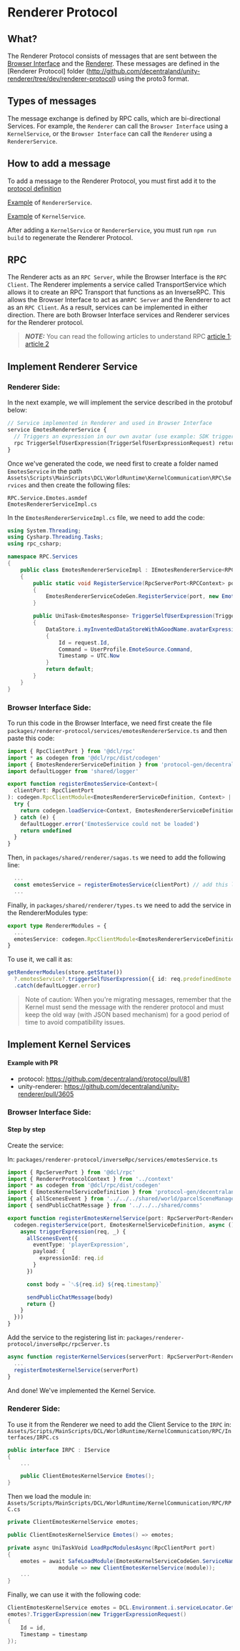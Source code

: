 # Renderer Protocol

## What?

The Renderer Protocol consists of messages that are sent between the [Browser Interface](http://github.com/decentraland/unity-renderer/tree/dev/browser-interface) and the [Renderer](http://github.com/decentraland/unity-renderer/tree/dev/unity-renderer). These messages are defined in the [Renderer Protocol] folder (http://github.com/decentraland/unity-renderer/tree/dev/renderer-protocol) using the proto3 format.

## Types of messages

The message exchange is defined by RPC calls, which are bi-directional Services. For example, the `Renderer` can call the `Browser Interface` using a `KernelService`, or the `Browser Interface` can call the `Renderer` using a `RendererService`.

## How to add a message

To add a message to the Renderer Protocol, you must first add it to the [protocol definition](https://github.com/decentraland/unity-renderer/tree/dev/renderer-protocol)

[Example](https://github.com/decentraland/protocol/blob/9fcad98380eb95544e50490cc1213b55e0df1f17/proto/decentraland/renderer/renderer_services/emotes_renderer.proto) of `RendererService`.

[Example](https://github.com/decentraland/protocol/blob/9fcad98380eb95544e50490cc1213b55e0df1f17/proto/decentraland/renderer/kernel_services/analytics.proto) of `KernelService`.

After adding a `KernelService` or `RendererService`, you must run `npm run build` to regenerate the Renderer Protocol.

## RPC

The Renderer acts as an `RPC Server`, while the Browser Interface is the `RPC Client`. The Renderer implements a service called TransportService which allows it to create an RPC Transport that functions as an InverseRPC. This allows the Browser Interface to act as an`RPC Server` and the Renderer to act as an `RPC Client`. As a result, services can be implemented in either direction. There are both Browser Interface services and Renderer services for the Renderer protocol.

> **_NOTE:_**  You can read the following articles to understand RPC [article 1](https://www.techtarget.com/searchapparchitecture/definition/Remote-Procedure-Call-RPC); [article 2](https://grpc.io/docs/what-is-grpc/introduction/)

## Implement Renderer Service
### **Renderer Side:**

In the next example, we will implement the service described in the protobuf below:
```protobuf
// Service implemented in Renderer and used in Browser Interface
service EmotesRendererService {
  // Triggers an expression in our own avatar (use example: SDK triggers a expression)
  rpc TriggerSelfUserExpression(TriggerSelfUserExpressionRequest) returns (EmotesResponse) {}
}
```

Once we've generated the code, we need first to create a folder named `EmotesService` in the path `Assets\Scripts\MainScripts\DCL\WorldRuntime\KernelCommunication\RPC\Services` and then create the following files:
```
RPC.Service.Emotes.asmdef
EmotesRendererServiceImpl.cs
```

In the `EmotesRendererServiceImpl.cs` file, we need to add the code:

```csharp
using System.Threading;
using Cysharp.Threading.Tasks;
using rpc_csharp;

namespace RPC.Services
{
    public class EmotesRendererServiceImpl : IEmotesRendererService<RPCContext>
    {
        public static void RegisterService(RpcServerPort<RPCContext> port)
        {
            EmotesRendererServiceCodeGen.RegisterService(port, new EmotesRendererServiceImpl());
        }

        public UniTask<EmotesResponse> TriggerSelfUserExpression(TriggerSelfUserExpressionRequest request, RPCContext context, CancellationToken ct)
        {
            DataStore.i.myInventedDataStoreWithAGoodName.avatarExpression new AvatarExpression()
            {
                Id = request.Id,
                Command = UserProfile.EmoteSource.Command,
                Timestamp = UTC.Now
            }
            return default;
        }
    }
}
```

### **Browser Interface Side:**
To run this code in the Browser Interface, we need first create the file `packages/renderer-protocol/services/emotesRendererService.ts` and then paste this code:

```ts
import { RpcClientPort } from '@dcl/rpc'
import * as codegen from '@dcl/rpc/dist/codegen'
import { EmotesRendererServiceDefinition } from 'protocol-gen/decentraland/renderer/renderer_services/emotes_renderer.gen'
import defaultLogger from 'shared/logger'

export function registerEmotesService<Context>(
  clientPort: RpcClientPort
): codegen.RpcClientModule<EmotesRendererServiceDefinition, Context> | undefined {
  try {
    return codegen.loadService<Context, EmotesRendererServiceDefinition>(clientPort, EmotesRendererServiceDefinition)
  } catch (e) {
    defaultLogger.error('EmotesService could not be loaded')
    return undefined
  }
}
```

Then, in `packages/shared/renderer/sagas.ts` we need to add the following line:

```ts
  ...
  const emotesService = registerEmotesService(clientPort) // add this line here.
  ...
```

Finally, in `packages/shared/renderer/types.ts` we need to add the service in the RendererModules type:
```ts
export type RendererModules = {
  ...
  emotesService: codegen.RpcClientModule<EmotesRendererServiceDefinition, any> | undefined // add this line here.
}
```

To use it, we call it as:
```ts
getRendererModules(store.getState())
  ?.emotesService?.triggerSelfUserExpression({ id: req.predefinedEmote })
  .catch(defaultLogger.error)
```
> Note of caution: When you're migrating messages, remember that the Kernel must send the message with the renderer protocol and must keep the old way (with JSON based mechanism) for a good period of time to avoid compatibility issues.

## Implement Kernel Services

#### Example with PR

- protocol: https://github.com/decentraland/protocol/pull/81
- unity-renderer: https://github.com/decentraland/unity-renderer/pull/3605

### **Browser Interface Side:**
#### Step by step
Create the service:

In: `packages/renderer-protocol/inverseRpc/services/emotesService.ts`
```ts
import { RpcServerPort } from '@dcl/rpc'
import { RendererProtocolContext } from '../context'
import * as codegen from '@dcl/rpc/dist/codegen'
import { EmotesKernelServiceDefinition } from 'protocol-gen/decentraland/renderer/kernel_services/emotes_kernel.gen'
import { allScenesEvent } from '../../../shared/world/parcelSceneManager'
import { sendPublicChatMessage } from '../../../shared/comms'

export function registerEmotesKernelService(port: RpcServerPort<RendererProtocolContext>) {
  codegen.registerService(port, EmotesKernelServiceDefinition, async () => ({
    async triggerExpression(req, _) {
      allScenesEvent({
        eventType: 'playerExpression',
        payload: {
          expressionId: req.id
        }
      })

      const body = `␐${req.id} ${req.timestamp}`

      sendPublicChatMessage(body)
      return {}
    }
  }))
}
```

Add the service to the registering list in: `packages/renderer-protocol/inverseRpc/rpcServer.ts`
```ts
async function registerKernelServices(serverPort: RpcServerPort<RendererProtocolContext>) {
  ...
  registerEmotesKernelService(serverPort)
}
```

And done! We've implemented the Kernel Service.

### **Renderer Side:**
To use it from the Renderer we need to add the Client Service to the `IRPC` in: `Assets/Scripts/MainScripts/DCL/WorldRuntime/KernelCommunication/RPC/Interfaces/IRPC.cs`
```csharp
public interface IRPC : IService
{
    ...

    public ClientEmotesKernelService Emotes();
}
```

Then we load the module in: `Assets/Scripts/MainScripts/DCL/WorldRuntime/KernelCommunication/RPC/RPC.cs`
```csharp
private ClientEmotesKernelService emotes;

public ClientEmotesKernelService Emotes() => emotes;

private async UniTaskVoid LoadRpcModulesAsync(RpcClientPort port)
{
    emotes = await SafeLoadModule(EmotesKernelServiceCodeGen.ServiceName, port,
                module => new ClientEmotesKernelService(module));
    ...
}
```

Finally, we can use it with the following code:
```csharp
ClientEmotesKernelService emotes = DCL.Environment.i.serviceLocator.Get<IRPC>().emotes;
emotes?.TriggerExpression(new TriggerExpressionRequest()
{
    Id = id,
    Timestamp = timestamp
});
```
